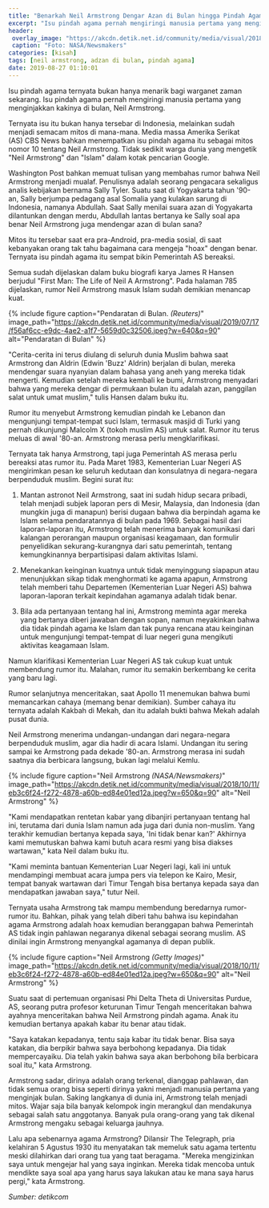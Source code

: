 ```yaml
---
title: "Benarkah Neil Armstrong Dengar Azan di Bulan hingga Pindah Agama?"
excerpt: "Isu pindah agama pernah mengiringi manusia pertama yang menginjakkan kakinya di bulan, Neil Armstrong"
header:
 overlay_image: "https://akcdn.detik.net.id/community/media/visual/2018/12/26/c543fc85-f431-4f38-aa33-77cc5941bd02.jpeg?w=650&q=90"
 caption: "Foto: NASA/Newsmakers"
categories: [kisah]
tags: [neil armstrong, adzan di bulan, pindah agama]
date: 2019-08-27 01:10:01
---
```

Isu pindah agama ternyata bukan hanya menarik bagi warganet zaman sekarang. Isu pindah agama pernah mengiringi manusia pertama yang menginjakkan kakinya di bulan, Neil Armstrong.

Ternyata isu itu bukan hanya tersebar di Indonesia, melainkan sudah menjadi semacam mitos di mana-mana. Media massa Amerika Serikat (AS) CBS News bahkan menempatkan isu pindah agama itu sebagai mitos nomor 10 tentang Neil Armstrong. Tidak sedikit warga dunia yang mengetik "Neil Armstrong" dan "Islam" dalam kotak pencarian Google.

Washington Post bahkan memuat tulisan yang membahas rumor bahwa Neil Armstrong menjadi mualaf. Penulisnya adalah seorang pengacara sekaligus analis kebijakan bernama Sally Tyler. Suatu saat di Yogyakarta tahun '90-an, Sally berjumpa pedagang asal Somalia yang kulakan sarung di Indonesia, namanya Abdullah. Saat Sally menilai suara azan di Yogyakarta dilantunkan dengan merdu, Abdullah lantas bertanya ke Sally soal apa benar Neil Armstrong juga mendengar azan di bulan sana?

Mitos itu tersebar saat era pra-Android, pra-media sosial, di saat kebanyakan orang tak tahu bagaimana cara mengeja "hoax" dengan benar. Ternyata isu pindah agama itu sempat bikin Pemerintah AS bereaksi.

Semua sudah dijelaskan dalam buku biografi karya James R Hansen berjudul "First Man: The Life of Neil A Armstrong". Pada halaman 785 dijelaskan, rumor Neil Armstrong masuk Islam sudah demikian menancap kuat.

{% include figure caption="Pendaratan di Bulan. *(Reuters)*" image_path="https://akcdn.detik.net.id/community/media/visual/2019/07/17/f56af6cc-e9dc-4ae2-a1f7-5659d0c32506.jpeg?w=640&q=90" alt="Pendaratan di Bulan" %}

"Cerita-cerita ini terus diulang di seluruh dunia Muslim bahwa saat Armstrong dan Aldrin (Edwin 'Buzz' Aldrin) berjalan di bulan, mereka mendengar suara nyanyian dalam bahasa yang aneh yang mereka tidak mengerti. Kemudian setelah mereka kembali ke bumi, Armstrong menyadari bahwa yang mereka dengar di permukaan bulan itu adalah azan, panggilan salat untuk umat muslim," tulis Hansen dalam buku itu.

Rumor itu menyebut Armstrong kemudian pindah ke Lebanon dan mengunjungi tempat-tempat suci Islam, termasuk masjid di Turki yang pernah dikunjungi Malcolm X (tokoh muslim AS) untuk salat. Rumor itu terus meluas di awal '80-an. Armstrong merasa perlu mengklarifikasi.

Ternyata tak hanya Armstrong, tapi juga Pemerintah AS merasa perlu bereaksi atas rumor itu. Pada Maret 1983, Kementerian Luar Negeri AS mengirimkan pesan ke seluruh kedutaan dan konsulatnya di negara-negara berpenduduk muslim. Begini surat itu:

1. Mantan astronot Neil Armstrong, saat ini sudah hidup secara pribadi, telah menjadi subjek laporan pers di Mesir, Malaysia, dan Indonesia (dan mungkin juga di manapun) berisi dugaan bahwa dia berpindah agama ke Islam selama pendaratannya di bulan pada 1969. Sebagai hasil dari laporan-laporan itu, Armstrong telah menerima banyak komunikasi dari kalangan perorangan maupun organisasi keagamaan, dan formulir penyelidikan sekurang-kurangnya dari satu pemerintah, tentang kemungkinannya berpartisipasi dalam aktivitas Islami.

2. Menekankan keinginan kuatnya untuk tidak menyinggung siapapun atau menunjukkan sikap tidak menghormati ke agama apapun, Armstrong telah memberi tahu Departemen (Kementerian Luar Negeri AS) bahwa laporan-laporan terkait kepindahan agamanya adalah tidak benar. 

3. Bila ada pertanyaan tentang hal ini, Armstrong meminta agar mereka yang bertanya diberi jawaban dengan sopan, namun meyakinkan bahwa dia tidak pindah agama ke Islam dan tak punya rencana atau keinginan untuk mengunjungi tempat-tempat di luar negeri guna mengikuti aktivitas keagamaan Islam. 

Namun klarifikasi Kementerian Luar Negeri AS tak cukup kuat untuk membendung rumor itu. Malahan, rumor itu semakin berkembang ke cerita yang baru lagi. 

Rumor selanjutnya menceritakan, saat Apollo 11 menemukan bahwa bumi memancarkan cahaya (memang benar demikian). Sumber cahaya itu ternyata adalah Kakbah di Mekah, dan itu adalah bukti bahwa Mekah adalah pusat dunia.

Neil Armstrong menerima undangan-undangan dari negara-negara berpenduduk muslim, agar dia hadir di acara Islami. Undangan itu sering sampai ke Armstrong pada dekade '80-an. Armstrong merasa ini sudah saatnya dia berbicara langsung, bukan lagi melalui Kemlu.

{% include figure caption="Neil Armstrong *(NASA/Newsmakers)*" image_path="https://akcdn.detik.net.id/community/media/visual/2018/10/11/eb3c6f24-f272-4878-a60b-ed84e01ed12a.jpeg?w=650&q=90" alt="Neil Armstrong" %}

"Kami mendapatkan rentetan kabar yang dibanjiri pertanyaan tentang hal ini, terutama dari dunia Islam namun ada juga dari dunia non-muslim. Yang terakhir kemudian bertanya kepada saya, 'Ini tidak benar kan?' Akhirnya kami memutuskan bahwa kami butuh acara resmi yang bisa diakses wartawan," kata Neil dalam buku itu.

"Kami meminta bantuan Kementerian Luar Negeri lagi, kali ini untuk mendampingi membuat acara jumpa pers via telepon ke Kairo, Mesir, tempat banyak wartawan dari Timur Tengah bisa bertanya kepada saya dan mendapatkan jawaban saya," tutur Neil.

Ternyata usaha Armstrong tak mampu membendung beredarnya rumor-rumor itu. Bahkan, pihak yang telah diberi tahu bahwa isu kepindahan agama Armstrong adalah hoax kemudian beranggapan bahwa Pemerintah AS tidak ingin pahlawan negaranya dikenal sebagai seorang muslim. AS dinilai ingin Armstrong menyangkal agamanya di depan publik.

{% include figure caption="Neil Armstrong *(Getty Images)*" image_path="https://akcdn.detik.net.id/community/media/visual/2018/10/11/eb3c6f24-f272-4878-a60b-ed84e01ed12a.jpeg?w=650&q=90" alt="Neil Armstrong" %}

Suatu saat di pertemuan organisasi Phi Delta Theta di Universitas Purdue, AS, seorang putra profesor keturunan Timur Tengah menceritakan bahwa ayahnya menceritakan bahwa Neil Armstrong pindah agama. Anak itu kemudian bertanya apakah kabar itu benar atau tidak.

"Saya katakan kepadanya, tentu saja kabar itu tidak benar. Bisa saya katakan, dia berpikir bahwa saya berbohong kepadanya. Dia tidak mempercayaiku. Dia telah yakin bahwa saya akan berbohong bila berbicara soal itu," kata Armstrong.

Armstrong sadar, dirinya adalah orang terkenal, dianggap pahlawan, dan tidak semua orang bisa seperti dirinya yakni menjadi manusia pertama yang menginjak bulan. Saking langkanya di dunia ini, Armstrong telah menjadi mitos. Wajar saja bila banyak kelompok ingin merangkul dan mendakunya sebagai salah satu anggotanya. Banyak pula orang-orang yang tak dikenal Armstrong mengaku sebagai keluarga jauhnya.

Lalu apa sebenarnya agama Armstrong? Dilansir The Telegraph, pria kelahiran 5 Agustus 1930 itu menyatakan tak memeluk satu agama tertentu meski dilahirkan dari orang tua yang taat beragama. "Mereka mengizinkan saya untuk mengejar hal yang saya inginkan. Mereka tidak mencoba untuk mendikte saya soal apa yang harus saya lakukan atau ke mana saya harus pergi," kata Armstrong.

_Sumber: detikcom_
